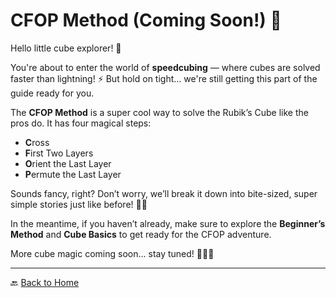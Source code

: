 # CFOP Method (Coming Soon!) 🚀

Hello little cube explorer! 🧊

You're about to enter the world of **speedcubing** — where cubes are solved faster than lightning! ⚡ But hold on tight... we're still getting this part of the guide ready for you.

The **CFOP Method** is a super cool way to solve the Rubik’s Cube like the pros do. It has four magical steps:

- **C**ross  
- **F**irst Two Layers  
- **O**rient the Last Layer  
- **P**ermute the Last Layer  

Sounds fancy, right? Don’t worry, we’ll break it down into bite-sized, super simple stories just like before! 📖✨

In the meantime, if you haven’t already, make sure to explore the **Beginner’s Method** and **Cube Basics** to get ready for the CFOP adventure.

More cube magic coming soon... stay tuned! 🧙‍♂️🧊

---

🔙 [Back to Home](../)
